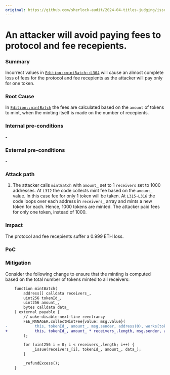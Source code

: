 ```yaml
---
original: https://github.com/sherlock-audit/2024-04-titles-judging/issues/264
---
```


# An attacker will avoid paying fees to protocol and fee recepients.

### Summary
Incorrect values in [`Edition::mintBatch::L304`](https://github.com/sherlock-audit/2024-04-titles/blob/d7f60952df22da00b772db5d3a8272a988546089/wallflower-contract-v2/src/editions/Edition.sol#L304) will cause an almost complete loss of fees for the protocol and fee recepients as the attacker will pay only for one token.

### Root Cause
In [`Edition::mintBatch`](https://github.com/sherlock-audit/2024-04-titles/blob/d7f60952df22da00b772db5d3a8272a988546089/wallflower-contract-v2/src/editions/Edition.sol#L312C28-L312C37) the fees are calculated based on the `amount` of tokens to mint, when the minting itself is made on the number of recepients.

### Internal pre-conditions

__-__

### External pre-conditions

__-__

### Attack path

1. The attacker calls `mintBatch` with `amount_` set to 1 `receivers` set to 1000 addresses. At `L312` the code collects mint fee based on the `amount_` value. In this case fee for only 1 token will be taken. At `L315-L316` the code loops over each address in `receivers_` array and mints a new token for each. Hence, 1000 tokens are minted. The attacker paid fees for only one token, instead of 1000.

### Impact
The protocol and fee recepients suffer a 0.999 ETH loss.

### PoC

### Mitigation
Consider the following change to ensure that the minting is computed based on the total number of tokens minted to all receivers:
```diff
    function mintBatch(
        address[] calldata receivers_,
        uint256 tokenId_,
        uint256 amount_,
        bytes calldata data_
    ) external payable {
        // wake-disable-next-line reentrancy
        FEE_MANAGER.collectMintFee{value: msg.value}(
-            this, tokenId_, amount_, msg.sender, address(0), works[tokenId_].strategy
+            this, tokenId_, amount_ * receivers_.length, msg.sender, address(0), works[tokenId_].strategy
        );

        for (uint256 i = 0; i < receivers_.length; i++) {
            _issue(receivers_[i], tokenId_, amount_, data_);
        }

        _refundExcess();
    }
```